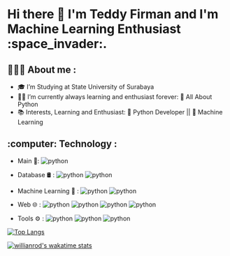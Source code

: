 <h1> Hi there 👋 I'm Teddy Firman and I'm Machine Learning Enthusiast :space_invader:.</h1>

<h2>👨🏻‍💻  About me :</h2>

- :mortar_board: I’m Studying at State University of Surabaya 
- 🧑‍💻 I’m currently always learning and enthusiast forever: :snake: All About Python  
- :books: Interests, Learning and Enthusiast: :snake: Python Developer || :space_invader: Machine Learning 


<h2>:computer:  Technology :</h2>

- Main :pushpin::  ![python](https://img.shields.io/badge/-Python-yellow?style=flat&logo=Python&color=grey)  

- Database 🛢 :  ![python](https://img.shields.io/badge/-MySQL-yellow?style=flat&logo=MySQL&color=grey&logoColor=orange) ![python](https://img.shields.io/badge/-PostgreSQL-yellow?style=flat&logo=postgresql&color=grey&logoColor=blue) 

- Machine Learning 🤖 :  ![python](https://img.shields.io/badge/-TensorFlow-yellow?style=flat&logo=tensorflow&color=grey&logoColor=orange) ![python](https://img.shields.io/badge/-Jupyter_Notebook-yellow?style=flat&logo=jupyter&color=grey&logoColor=orange) 

- Web 🌐 :  ![python](https://img.shields.io/badge/-HTML-yellow?style=flat&logo=html5&color=grey&logoColor=red) ![python](https://img.shields.io/badge/-CSS-yellow?style=flat&logo=CSS3&color=grey&logoColor=blue) ![python](https://img.shields.io/badge/-JavaScript-yellow?style=flat&logo=javascript&color=grey&logoColor=yellow) ![python](https://img.shields.io/badge/-PHP-yellow?style=flat&logo=PHP&color=grey&logoColor=navy) 

- Tools ⚙️ :  ![python](https://img.shields.io/badge/-Linux_(Arch_Based)-green?style=flat&logo=linux&color=grey&logoColor=green) ![python](https://img.shields.io/badge/-GIT-yellow?style=flat&logo=git&color=grey&logoColor=red) ![python](https://img.shields.io/badge/-Visual_Studio_Code-yellow?style=flat&logo=visualstudiocode&color=grey&logoColor=blue)  


<!-- [![Anurag's GitHub stats](https://github-readme-stats.vercel.app/api?username=TeddyFirman&count_private=true&show_icons=true&theme=tokyonight&layout=compact)](https://github.com/anuraghazra/github-readme-stats) -->


[![Top Langs](https://github-readme-stats.vercel.app/api/top-langs/?username=TeddyFirman&theme=tokyonight&layout=compact&langs_count=10)](https://github.com/anuraghazra/github-readme-stats)

[![willianrod's wakatime stats](https://github-readme-stats.vercel.app/api/wakatime?username=Tedd404&theme=github_dark)](https://github.com/anuraghazra/github-readme-stats) 

<!--START_SECTION:waka-->
<!--END_SECTION:waka-->










